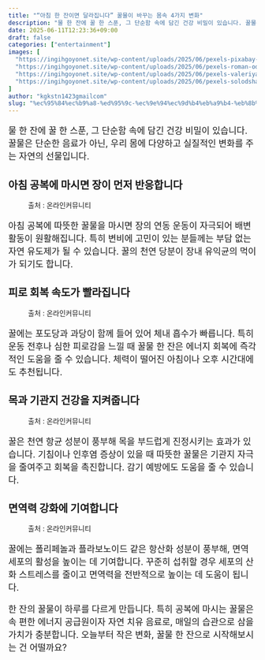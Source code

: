 ```yaml
---
title: "“아침 한 잔이면 달라집니다” 꿀물이 바꾸는 몸속 4가지 변화"
description: "물 한 잔에 꿀 한 스푼, 그 단순함 속에 담긴 건강 비밀이 있습니다. 꿀물은 단순한 음료가 아닌, 우리 몸에 다양하고 실질적인 변화를 주는 자연의 선물입니다."
date: 2025-06-11T12:23:36+09:00
draft: false
categories: ["entertainment"]
images: [
  "https://ingihgoyonet.site/wp-content/uploads/2025/06/pexels-pixabay-302163-1024x683.jpg"
  "https://ingihgoyonet.site/wp-content/uploads/2025/06/pexels-roman-odintsov-6422025-1024x683.jpg"
  "https://ingihgoyonet.site/wp-content/uploads/2025/06/pexels-valeriya-1872900-1024x683.jpg"
  "https://ingihgoyonet.site/wp-content/uploads/2025/06/pexels-solodsha-8105066-768x1024.jpg"
]
author: "kgkstn1423gmailcom"
slug: "%ec%95%84%ec%b9%a8-%ed%95%9c-%ec%9e%94%ec%9d%b4%eb%a9%b4-%eb%8b%ac%eb%9d%bc%ec%a7%91%eb%8b%88%eb%8b%a4-%ea%bf%80%eb%ac%bc%ec%9d%b4-%eb%b0%94%ea%be%b8%eb%8a%94-%eb%aa%b8%ec%86%8d-4"
---
```


<p style="font-size:18px">물 한 잔에 꿀 한 스푼, 그 단순함 속에 담긴 건강 비밀이 있습니다. 꿀물은 단순한 음료가 아닌, 우리 몸에 다양하고 실질적인 변화를 주는 자연의 선물입니다.</p> <h2 >아침 공복에 마시면 장이 먼저 반응합니다</h2> <figure ><img src="https://ingihgoyonet.site/wp-content/uploads/2025/06/pexels-pixabay-302163-1024x683.jpg" alt="" style="aspect-ratio:16/9;object-fit:cover"/><figcaption >출처 : 온라인커뮤니티</figcaption></figure> <p style="font-size:18px">아침 공복에 따뜻한 꿀물을 마시면 장의 연동 운동이 자극되어 배변 활동이 원활해집니다. 특히 변비에 고민이 있는 분들께는 부담 없는 자연 유도제가 될 수 있습니다. 꿀의 천연 당분이 장내 유익균의 먹이가 되기도 합니다.</p> <h2 >피로 회복 속도가 빨라집니다</h2> <figure ><img src="https://ingihgoyonet.site/wp-content/uploads/2025/06/pexels-roman-odintsov-6422025-1024x683.jpg" alt="" style="aspect-ratio:16/9;object-fit:cover"/><figcaption >출처 : 온라인커뮤니티</figcaption></figure> <p style="font-size:18px">꿀에는 포도당과 과당이 함께 들어 있어 체내 흡수가 빠릅니다. 특히 운동 전후나 심한 피로감을 느낄 때 꿀물 한 잔은 에너지 회복에 즉각적인 도움을 줄 수 있습니다. 체력이 떨어진 아침이나 오후 시간대에도 추천됩니다.</p> <h2 >목과 기관지 건강을 지켜줍니다</h2> <figure ><img src="https://ingihgoyonet.site/wp-content/uploads/2025/06/pexels-valeriya-1872900-1024x683.jpg" alt="" style="aspect-ratio:16/9;object-fit:cover"/><figcaption >출처 : 온라인커뮤니티</figcaption></figure> <p style="font-size:18px">꿀은 천연 항균 성분이 풍부해 목을 부드럽게 진정시키는 효과가 있습니다. 기침이나 인후염 증상이 있을 때 따뜻한 꿀물은 기관지 자극을 줄여주고 회복을 촉진합니다. 감기 예방에도 도움을 줄 수 있습니다.</p> <h2 >면역력 강화에 기여합니다</h2> <figure ><img src="https://ingihgoyonet.site/wp-content/uploads/2025/06/pexels-solodsha-8105066-768x1024.jpg" alt="" style="aspect-ratio:16/9;object-fit:cover"/><figcaption >출처 : 온라인커뮤니티</figcaption></figure> <p style="font-size:18px">꿀에는 폴리페놀과 플라보노이드 같은 항산화 성분이 풍부해, 면역세포의 활성을 높이는 데 기여합니다. 꾸준히 섭취할 경우 세포의 산화 스트레스를 줄이고 면역력을 전반적으로 높이는 데 도움이 됩니다.</p> <p style="font-size:18px">한 잔의 꿀물이 하루를 다르게 만듭니다. 특히 공복에 마시는 꿀물은 속 편한 에너지 공급원이자 자연 치유 음료로, 매일의 습관으로 삼을 가치가 충분합니다. 오늘부터 작은 변화, 꿀물 한 잔으로 시작해보시는 건 어떨까요?</p>